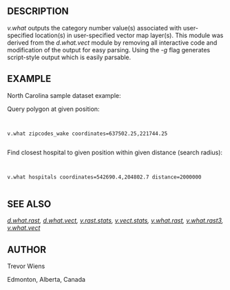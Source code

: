 
## DESCRIPTION

*v.what* outputs the category number value(s) associated with
user-specified location(s) in user-specified vector map layer(s).
This module was derived from the *d.what.vect* module by
removing all interactive code and modification of the output for
easy parsing. Using the *-g* flag generates script-style
output which is easily parsable.

## EXAMPLE

North Carolina sample dataset example:

Query polygon at given position:

```


v.what zipcodes_wake coordinates=637502.25,221744.25


```

Find closest hospital to given position within given distance (search radius):

```


v.what hospitals coordinates=542690.4,204802.7 distance=2000000


```

## SEE ALSO

*[d.what.rast](d.what.rast.html),
[d.what.vect](d.what.vect.html),
[v.rast.stats](v.rast.stats.html),
[v.vect.stats](v.vect.stats.html),
[v.what.rast](v.what.rast.html),
[v.what.rast3](v.what.rast3.html),
[v.what.vect](v.what.vect.html)*

## AUTHOR

Trevor Wiens

Edmonton, Alberta, Canada
